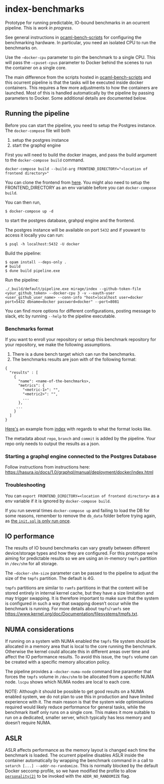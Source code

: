 # index-benchmarks

Prototype for running predictable, IO-bound benchmarks in an ocurrent pipeline. This is *work in progress*.

See general instructions in [ocaml-bench-scripts](https://github.com/ocaml-bench/ocaml_bench_scripts/) for configuring the benchmarking hardware. In particular, you need an isolated CPU to run the benchmarks on.

Use the `—docker-cpu` parameter to pin the benchmark to a single CPU. This will pass the `—cpuset-cpus` parameter to Docker behind the scenes to run the container on a single core.

The main difference from the scripts hosted in [ocaml-bench-scripts](https://github.com/ocaml-bench/ocaml_bench_scripts/) and this ocurrent pipeline is that the tasks will be executed inside docker containers. This requires a few more adjustments to how the containers are launched. Most of this is handled automatically by the pipeline by passing parameters to Docker. Some additional details are documented below.

## Running the pipeline

Before you can start the pipeline, you need to setup the Postgres instance.
The `docker-compose` file will both 
1. setup the postgres instance
2. start the graphql engine

First you will need to build the docker images, and pass the build argument to the `docker-compose build` command.

```
docker-compose build --build-arg FRONTEND_DIRECTORY="<location of frontend directory>"
```

You can clone the frontend from [here](https://github.com/CraigFe/current-bench/). You might also need to setup the
FRONTEND_DIRECTORY as an env variable before you can `docker-compose build`.


You can then run,
```
$ docker-compose up -d
```
to start the postgres database, grahpql engine and the frontend.

The postgres instance will be available on port `5432` and if youwant to access it locally you can run:
```
$ psql -h localhost:5432 -U docker
```

Build the pipeline:
```# install dependencies (requires postgres, libpq-dev library)
$ opam install --deps-only .
# build
$ dune build pipeline.exe
```

Run the pipeline:
```
./_build/default/pipeline.exe mirage/index --github-token-file <your_github_token> --docker-cpu 3 -v --oauth-user <user_github_user_name> --conn-info "host=localhost user=docker port=5432 dbname=docker password=docker" --port=8081
```

You can find more options for different configurations, posting message to slack, etc by running `--help` to the pipeline executable.


### Benchmarks format

If you want to enroll your repository or setup this benchmark repository for your repository,
we make the following assumptions.

1. There is a dune bench target which can run the benchmarks.
2. The benchmarks results are json with of the following format:
```
{
  "results" : [
    {
      "name": <name-of-the-benchmarks>,
      "metrics": {
        "<metric-1>": "",
        "<metric2>": "",
        ...
      },
     ...
    }
  ]
}
```
[Here's](https://gist.github.com/gs0510/9ef5d47582b7fbf8dda6df0af08537e4) an example from [index](https://github.com/mirage/index) with regards to what the format looks like.

The metadata about `repo`, `branch` and `commit` is added by the pipeline. Your repo only needs to output the results as a json.

### Starting a graphql engine connected to the Postgres Database

Follow instructions from instructions here: https://hasura.io/docs/1.0/graphql/manual/deployment/docker/index.html

### Troubleshooting

You can `export FRONTEND_DIRECTORY=<location of frontend directory>` as a env variable if it is ignored by `docker-compose build`.

If you run several times `docker-compose up` and failing to load the DB for some reasons, remember to remove the `db_data` folder before trying again, as [the `init.sql` is only run once](https://stackoverflow.com/questions/53249276/docker-compose-mysql-init-sql-is-not-executed).

## IO performance

The results of IO bound benchmarks can vary greatly between different device/storage types and how they are configured. For this prototype we’re aiming for predictable results so we are using an in-memory `tmpfs` partition in `/dev/shm` for all storage.

The `—docker-shm-size` parameter can be passed to the pipeline to adjust the size of the `tmpfs` partition. The default is 4G.

`tmpfs` partitions are similar to `ramfs` partitions in that the content will be stored entirely in internal kernel cache, but they have a size limitation and may trigger swapping. It is therefore important to make sure that the system is configured in such a way that swapping doesn’t occur while the benchmark is running. For more details about `tmpfs`/`ramfs` see https://www.kernel.org/doc/Documentation/filesystems/tmpfs.txt.

## NUMA considerations

If running on a system with NUMA enabled the `tmpfs` file system should be allocated in a memory area that is local to the core running the benchmark. Otherwise the kernel could allocate this in different areas over time and affect the IO performance results. To avoid this issue, the `tmpfs` volume can be created with a specific memory allocation policy.

The pipeline provides a `—docker-numa-node` command line parameter that forces the `tmpfs` volume in `/dev/shm` to be allocated from a specific NUMA node. `lscpu` shows which NUMA nodes are local to each core.

NOTE: Although it should be possible to get good results on a NUMA enabled system, we do not plan to use this in production and have limited experience with it. The main reason is that the system wide optimisations required would likely reduce performance for general tasks, while the benchmark itself only runs on a single core. This makes it more suitable to run on a dedicated, smaller server, which typically has less memory and doesn’t require NUMA.

## ASLR

ASLR affects performance as the memory layout is changed each time the benchmark is loaded. The ocurrent pipeline disables ASLR inside the container automatically by wrapping the benchmark command in a call to `setarch [...] --addr-no-randomize`. This is normally blocked by the default Docker seccomp profile, so we have modified the profile to allow [`personality(2)`](http://man7.org/linux/man-pages/man2/personality.2.html) to be invoked with the `ADDR_NO_RANDOMIZE` flag.


